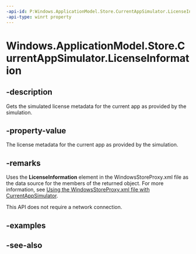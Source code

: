 ```yaml
---
-api-id: P:Windows.ApplicationModel.Store.CurrentAppSimulator.LicenseInformation
-api-type: winrt property
---
```


<!-- Property syntax
public Windows.ApplicationModel.Store.LicenseInformation LicenseInformation { get; }
-->

# Windows.ApplicationModel.Store.CurrentAppSimulator.LicenseInformation

## -description
Gets the simulated license metadata for the current app as provided by the simulation.

## -property-value
The license metadata for the current app as provided by the simulation.

## -remarks
Uses the **LicenseInformation** element in the WindowsStoreProxy.xml file as the data source for the members of the returned object. For more information, see [Using the WindowsStoreProxy.xml file with CurrentAppSimulator](https://msdn.microsoft.com/windows/uwp/monetize/in-app-purchases-and-trials-using-the-windows-applicationmodel-store-namespace#proxy).

This API does not require a network connection.

## -examples

## -see-also
